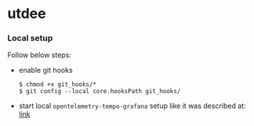 # utdee


### Local setup

Follow below steps:

* enable git hooks 
    ```console
    $ chmod +x git_hooks/*
    $ git config --local core.hooksPath git_hooks/
    ```
  
* start local `opentelemetry-tempo-grafana` setup like it was described at: [link](https://github.com/grafana/tempo/pull/3199)
